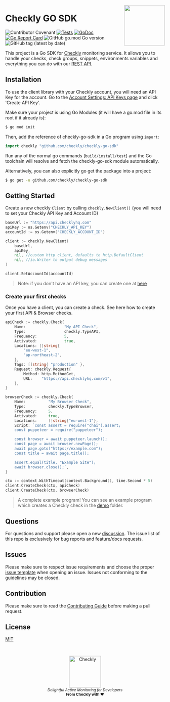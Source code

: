 <p>
  <img height="128" src="https://www.checklyhq.com/images/footer-logo.svg" align="right" />
  <h1>Checkly GO SDK</h1>
</p>

![Contributor Covenant](https://img.shields.io/badge/Contributor%20Covenant-2.1-4baaaa.svg)
[![Tests](https://github.com/checkly/checkly-go-sdk/actions/workflows/test.yml/badge.svg)](https://github.com/checkly/checkly-go-sdk/actions/workflows/test.yml)
[![GoDoc](https://godoc.org/github.com/checkly/checkly-go-sdk?status.png)](http://godoc.org/github.com/checkly/checkly-go-sdk)
[![Go Report Card](https://goreportcard.com/badge/github.com/checkly/checkly-go-sdk)](https://goreportcard.com/report/github.com/checkly/checkly-go-sdk)
![GitHub go.mod Go version](https://img.shields.io/github/go-mod/go-version/checkly/checkly-go-sdk)
![GitHub tag (latest by date)](https://img.shields.io/github/v/tag/checkly/checkly-go-sdk?label=Version)


This project is a Go SDK for [Checkly](https://checklyhq.com/?utm_source=github&lmref=1374) monitoring service. It allows you to handle your checks, check groups, snippets, environments variables and everything you can do with our [REST API](https://www.checklyhq.com/docs/api).

## Installation

To use the client library with your Checkly account, you will need an API Key for the account. Go to the [Account Settings: API Keys page](https://app.checklyhq.com/account/api-keys) and click 'Create API Key'.

Make sure your project is using Go Modules (it will have a go.mod file in its root if it already is):

```bash
$ go mod init
```

Then, add the reference of checkly-go-sdk in a Go program using `import`:
```go
import checkly "github.com/checkly/checkly-go-sdk"
```

Run any of the normal go commands (`build/install/test`) and the  Go toolchain will resolve and fetch the  checkly-go-sdk module automatically.

Alternatively, you can also explicitly go get the package into a project:

```bash
$ go get -u github.com/checkly/checkly-go-sdk
```

## Getting Started

Create a new checkly `Client` by calling `checkly.NewClient()` (you will need to set your Checkly API Key and Account ID)

```go
baseUrl := "https://api.checklyhq.com"
apiKey := os.Getenv("CHECKLY_API_KEY")
accountId := os.Getenv("CHECKLY_ACCOUNT_ID")

client := checkly.NewClient(
	baseUrl,
	apiKey,
	nil, //custom http client, defaults to http.DefaultClient
	nil, //io.Writer to output debug messages
)

client.SetAccountId(accountId)
```

> Note: if you don't have an API key, you can create one at [here](https://app.checklyhq.com/account/api-keys)

### Create your first checks

Once you have a client, you can create a check. See here how to create your first API & Browser checks.

```go
apiCheck := checkly.Check{
	Name:                 "My API Check",
	Type:                 checkly.TypeAPI,
	Frequency:            5,
	Activated:            true,
	Locations: []string{
		"eu-west-1",
		"ap-northeast-2",
	},
	Tags: []string{ "production" },
	Request: checkly.Request{
		Method: http.MethodGet,
		URL:    "https://api.checklyhq.com/v1",
	},
}

browserCheck := checkly.Check{
	Name:          "My Browser Check",
	Type:          checkly.TypeBrowser,
	Frequency:     5,
	Activated:     true,
	Locations:     []string{"eu-west-1"},
	Script: `const assert = require("chai").assert;
	const puppeteer = require("puppeteer");

	const browser = await puppeteer.launch();
	const page = await browser.newPage();
	await page.goto("https://example.com");
	const title = await page.title();

	assert.equal(title, "Example Site");
	await browser.close();`,
}

ctx := context.WithTimeout(context.Background(), time.Second * 5)
client.CreateCheck(ctx, apiCheck)
client.CreateCheck(ctx, browserCheck)
```

>  A complete example program! You can see an example program which creates a Checkly check in the [demo](demo/main.go) folder.

## Questions
For questions and support please open a new  [discussion](https://github.com/checkly/checkly-go-sdk/discussions). The issue list of this repo is exclusively for bug reports and feature/docs requests.

## Issues
Please make sure to respect issue requirements and choose the proper [issue template](https://github.com/checkly/checkly-go-sdk/issues/new/choose) when opening an issue. Issues not conforming to the guidelines may be closed.

## Contribution
Please make sure to read the [Contributing Guide](https://github.com/checkly/checkly-go-sdk/blob/main/CONTRIBUTING.md) before making a pull request.

## License

[MIT](https://github.com/checkly/checkly-go-sdk/blob/main/LICENSE)

<br>

<p align="center">
  <a href="https://checklyhq.com?utm_source=github&utm_medium=sponsor-logo-github&utm_campaign=headless-recorder" target="_blank">
  <img width="100px" src="https://www.checklyhq.com/images/text_racoon_logo.svg" alt="Checkly" />
  </a>
  <br />
  <i><sub>Delightful Active Monitoring for Developers</sub></i>
  <br>
  <b><sub>From Checkly with ♥️</sub></b>
<p>
